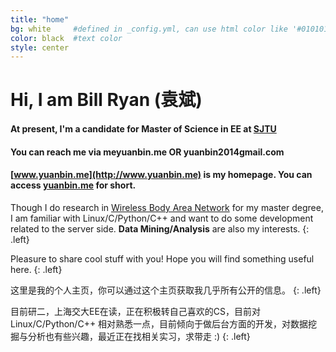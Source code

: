 ```yaml
---
title: "home"
bg: white     #defined in _config.yml, can use html color like '#010101'
color: black  #text color
style: center
---
```


# Hi, I am Bill Ryan (袁斌)

#### <i class="fa fa-graduation-cap"></i> At present, I'm a candidate for Master of Science in EE at [SJTU](http://en.sjtu.edu.cn/)

#### <i class="fa fa-envelope"></i> You can reach me via **me<i class="fa fa-at"></i>yuanbin.me** OR **yuanbin2014<i class="fa fa-at"></i>gmail.com**

#### <i class="fa fa-home"></i> [www.yuanbin.me](http://www.yuanbin.me) is my homepage. You can access [yuanbin.me](http://www.yuanbin.me) for short.  

Though I do research in [Wireless Body Area Network](http://en.wikipedia.org/wiki/Body_area_network) for my master degree, I am familiar with Linux/C/Python/C++ and want to do some development related to the server side. **Data Mining/Analysis** are also my interests.
{: .left}

Pleasure to share cool stuff with you! Hope you will find something useful here.
{: .left}

这里是我的个人主页，你可以通过这个主页获取我几乎所有公开的信息。
{: .left}

目前研二，上海交大EE在读，正在积极转自己喜欢的CS，目前对 Linux/C/Python/C++ 相对熟悉一点，目前倾向于做后台方面的开发，对数据挖掘与分析也有些兴趣，最近正在找相关实习，求带走 :)
{: .left}
